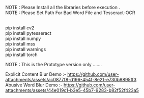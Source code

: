 NOTE : Please Install all the libraries before execution . <br />
NOTE : Please Set Path For Bad Word File and Tesseract-OCR <br />

 <br />pip install cv2
 <br />pip install pytesseract
 <br />pip install numpy
 <br />pip install mss
 <br />pip install warnings
 <br />pip install torch
 <br />

NOTE : This is the Prototype version only .......
 <br />


Explicit Content Blur Demo :- https://github.com/user-attachments/assets/ac0877f8-d196-454f-8e21-e730b8895ff3
 <br />Abusive Word Blur Demo :- https://github.com/user-attachments/assets/44e019c1-b3e5-45b7-9283-b82f52f423a5


